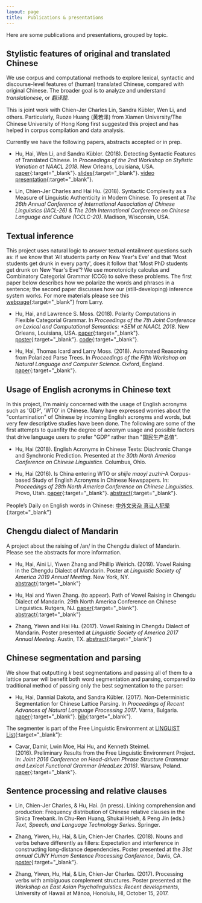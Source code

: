 ```yaml
---
layout: page
title:  Publications & presentations
---
```


Here are some publications and presentations, grouped by topic.

## Stylistic features of original and translated Chinese

We use corpus and computational methods to explore lexical, syntactic and discourse-level features of (human) translated Chinese, compared with original Chinese. The broader goal is to analyze and understand *translationese*, or *翻译腔*. 

This is joint work with Chien-Jer Charles Lin, Sandra Kübler, Wen Li, and others. Particularly, Ruoze Huang (黄若泽) from Xiamen University/The Chinese University of Hong Kong first suggested this project and has helped in corpus compilation and data analysis. 

Currently we have the following papers, abstracts accepted or in prep.

- Hu, Hai, Wen Li, and Sandra Kübler. (2018). Detecting Syntactic Features of Translated Chinese. In *Proceedings of the 2nd Workshop on Stylistic Variation at NAACL 2018*. New Orleans, Louisiana, USA. [paper](http://www.aclweb.org/anthology/W18-1603){:target="_blank"}. [slides](https://huhailinguist.github.io/projects/presentation_naacl_workshop_final.pdf){:target="_blank"}. [video presentation](https://www.youtube.com/watch?v=Q1WgnwIvVZE){:target="_blank"}.

- Lin, Chien-Jer Charles and Hai Hu. (2018). Syntactic Complexity as a Measure of Linguistic Authenticity in Modern Chinese. To present at *The 26th Annual Conference of International Association of Chinese Linguistics (IACL-26) & The 20th International Conference on Chinese Language and Culture (ICCLC-20)*. Madison, Wisconsin, USA.

## Textual inference

This project uses natural logic to answer textual entailment questions such as: if we know that 'All students party on New Year's Eve' and that 'Most students get drunk in every party', does it follow that 'Most PhD students get drunk on New Year's Eve'? We use monotonicity calculus and Combinatory Categorial Grammar (CCG) to solve these problems. The first paper below describes how we polarize the words and phrases in a sentence; the second paper discusses how our (still-developing) inference system works. For more materials please see this [webpage](https://logicforlanguage.blogspot.com/){:target="_blank"} from Larry.

- Hu, Hai, and Lawrence S. Moss. (2018). Polarity Computations in Flexible Categorial Grammar. In *Proceedings of the 7th Joint Conference on Lexical and Computational Semantics: \*SEM at NAACL 2018*. New Orleans, Louisiana, USA. [paper](http://aclweb.org/anthology/S18-2015){:target="_blank"}. [poster](https://huhailinguist.github.io/projects/starSemPoster.pdf){:target="_blank"}. [code](https://github.com/huhailinguist/ccg2mono){:target="_blank"}.

- Hu, Hai, Thomas Icard and Larry Moss. (2018). Automated Reasoning from Polarized Parse Trees. In *Proceedings of the Fifth Workshop on Natural Language and Computer Science*. Oxford, England. [paper](https://easychair.org/publications/preprint/xJmn){:target="_blank"}.

## Usage of English acronyms in Chinese text

In this project, I'm mainly concerned with the usage of English acronyms such as 'GDP', 'WTO' in Chinese. Many have expressed worries about the "contamination" of Chinese by incoming English acronyms and words, but very few descriptive studies have been done. The following are some of the first attempts to quanfity the degree of acronym usage and possible factors that drive language users to prefer "GDP" rather than "国民生产总值".

- Hu, Hai (2018). English Acronyms in Chinese Texts: Diachronic Change and Synchronic Prediction. Presented at *the 30th North America Conference on Chinese Linguistics*. Columbus, Ohio.

- Hu, Hai (2016). Is China entering WTO or *shijie maoyi zuzhi*–A Corpus-based Study of English Acronyms in Chinese Newspapers. In: *Proceedings of 28th North America Conference on Chinese Linguistics*. Provo, Utah. [paper](https://arxiv.org/abs/1711.06895){:target="_blank"}. [abstract](2016_naccl_abstract_hai-hu.pdf){:target="_blank"}.

People’s Daily on English words in Chinese: [中外文夹杂 真让人犯晕](http://paper.people.com.cn/rmrb/html/2017-03/20/nw.D110000renmrb_20170320_7-01.htm){:target="_blank"}

## Chengdu dialect of Mandarin

A project about the raising of /an/ in the Chengdu dialect of Mandarin. Please see the abstracts for more information. 

- Hu, Hai, Aini Li, Yiwen Zhang and Phillip Weirich. (2019). Vowel Raising in the Chengdu Dialect of Mandarin. Poster at *Linguistic Society of America 2019 Annual Meeting*. New York, NY. [abstract](https://www.linguisticsociety.org/abstract/vowel-raising-chengdu-dialect-mandarin-0){:target="_blank"}

- Hu, Hai and Yiwen Zhang. (to appear). Path of Vowel Raising in Chengdu Dialect of Mandarin. 29th North America Conference on Chinese Linguistics. Rutgers, NJ. [paper](https://arxiv.org/abs/1803.03887){:target="_blank"}. [abstract](NACCL29_Hu_IndianaUniv.pdf){:target="_blank"}

- Zhang, Yiwen and Hai Hu. (2017). Vowel Raising in Chengdu Dialect of Mandarin. Poster presented at *Linguistic Society of America 2017 Annual Meeting*. Austin, TX. [abstract](http://www.linguisticsociety.org/abstract/vowel-raising-chengdu-dialect-mandarin){:target="_blank"}

## Chinese segmentation and parsing

We show that outputting _k_ best segmentations and passing all of them to a lattice parser will benefit both word segmentation and parsing, compared to traditional method of passing only the best segmentation to the parser:

- Hu, Hai, Dannial Dakota, and Sandra Kübler. (2017). Non-Deterministic Segmentation for Chinese Lattice Parsing. In *Proceedings of Recent Advances of Natural Language Processing 2017*. Varna, Bulgaria. [paper](http://acl-bg.org/proceedings/2017/RANLP%202017/pdf/RANLP043.pdf){:target="_blank"}. [bib](ranlp2017.bib.txt){:target="_blank"}.

The segmenter is part of the Free Linguistic Environment at [LINGUIST List](https://www.linguistlist.org/){:target="_blank"}:

- Cavar, Damir, Lwin Moe, Hai Hu, and Kenneth Steimel. (2016). Preliminary Results from the Free Linguistic Environment Project. In: *Joint 2016 Conference on Head-driven Phrase Structure Grammar and Lexical Functional Grammar (HeadLex 2016)*. Warsaw, Poland. [paper](http://web.stanford.edu/group/cslipublications/cslipublications/HPSG/2016/headlex2016-cmhs.pdf){:target="_blank"}.

## Sentence processing and relative clauses

- Lin, Chien-Jer Charles, & Hu, Hai. (in press). Linking comprehension and production: Frequency distribution of Chinese relative clauses in the Sinica Treebank. In Chu-Ren Huang, Shukai Hsieh, & Peng Jin (eds.) *Text, Speech, and Language Technology Series*. Springer.

- Zhang, Yiwen, Hu, Hai, & Lin, Chien-Jer Charles. (2018). Nouns and verbs behave differently as fillers: Expectation and interference in constructing long-distance dependencies. Poster presented at the *31st annual CUNY Human Sentence Processing Conference*, Davis, CA. [poster](https://huhailinguist.github.io/projects/2018_zhang_hu_lin_cuny_poster_final.pdf){:target="_blank"}.

- Zhang, Yiwen, Hu, Hai, & Lin, Chien-Jer Charles. (2017). Processing verbs with ambiguous complement structures. Poster presented at the *Workshop on East Asian Psycholinguistics: Recent developments*, University of Hawaii at Mānoa, Honolulu, HI, October 15, 2017.
